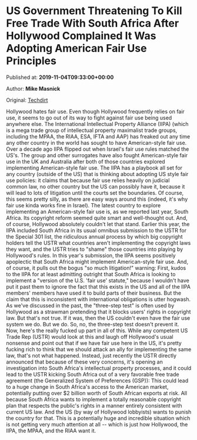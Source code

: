 
# US Government Threatening To Kill Free Trade With South Africa After Hollywood Complained It Was Adopting American Fair Use Principles

Published at: **2019-11-04T09:33:00+00:00**

Author: **Mike Masnick**

Original: [Techdirt](https://www.techdirt.com/articles/20191031/00591143300/us-government-threatening-to-kill-free-trade-with-south-africa-after-hollywood-complained-it-was-adopting-american-fair-use.shtml)

Hollywood hates fair use. Even though Hollywood frequently relies on fair use, it seems to go out of its way to fight against fair use being used anywhere else. The International Intellectual Property Alliance (IIPA) (which is a mega trade group of intellectual property maximalist trade groups, including the MPAA, the RIAA, ESA, IFTA and AAP) has freaked out any time any other country in the world has sought to have American-style fair use. Over a decade ago IIPA flipped out when Israel's fair use rules matched the US's. The group and other surrogates have also fought American-style fair use in the UK and Australia after both of those countries explored implementing American-style fair use.
The IIPA has a playbook all set for any country (outside of the US) that is thinking about adopting US style fair use policies: it claims that because fair use relies heavily on judicial common law, no other country but the US can possibly have it, because it will lead to lots of litigation until the courts set the boundaries. Of course, this seems pretty silly, as there are easy ways around this (indeed, it's why fair use kinda works fine in Israel). The latest country to explore implementing an American-style fair use is, as we reported last year, South Africa. Its copyright reform seemed quite smart and well-thought out.
And, of course, Hollywood absolutely couldn't let that stand. Earlier this year, the IIPA included South Africa in its usual omnibus submission to the USTR for the Special 301 list, the ridiculous annual process by which big copyright holders tell the USTR what countries aren't implementing the copyright laws they want, and the USTR tries to "shame" those countries into playing by Hollywood's rules. In this year's submission, the IIPA seems positively apoplectic that South Africa might implement American-style fair use. And, of course, it pulls out the bogus "so much litigation!" warning:
First, kudos to the IIPA for at least admitting outright that South Africa is looking to implement a "version of the U.S. 'fair use' statute," because I wouldn't have put it past them to ignore the fact that this exists in the US and all of the IIPA members' members have used it to build parts of their business.
But the claim that this is inconsistent with international obligations is utter hogwash. As we've discussed in the past, the "three-step test" is often used by Hollywood as a strawman pretending that it blocks users' rights in copyright law. But that's not true. If it was, then the US couldn't even have the fair use system we do. But we do. So, no, the three-step test doesn't prevent it.
Now, here's the really fucked up part in all of this. While any competent US Trade Rep (USTR) would look at this and laugh off Hollywood's usual nonsense and point out that if we have fair use here in the US, it's pretty fucking rich to think that we should attack an ally for implementing the same law, that's not what happened. Instead, just recently the USTR directly announced that because of these very concerns, it's opening an investigation into South Africa's intellectual property processes, and it could lead to the USTR kicking South Africa out of a very favorable free trade agreement (the Generalized System of Preferences (GSP)):
This could lead to a huge change in South Africa's access to the American market, potentially putting over $2 billion worth of South African exports at risk.
All because South Africa wants to implement a totally reasonable copyright plan that respects the public's rights in a manner entirely consistent with current US law. And the US (by way of Hollywood lobbyists) wants to punish the country for that. This is a potentially huge and incredible situation which is not getting very much attention at all -- which is just how Hollywood, the IIPA, the MPAA, and the RIAA want it.
